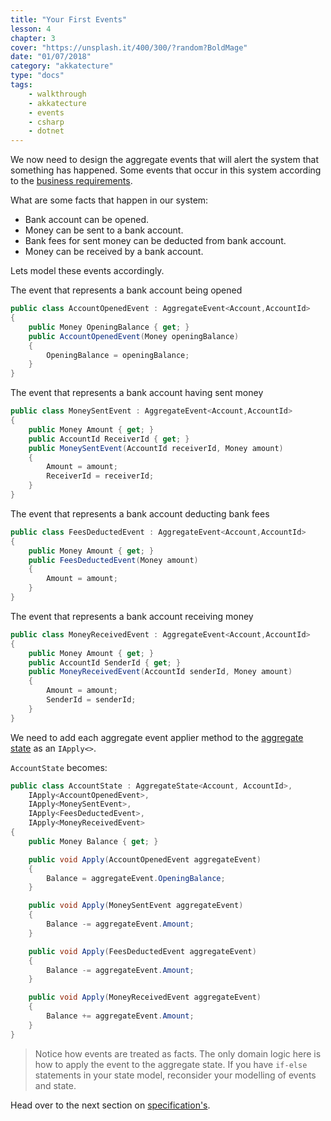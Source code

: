 ```yaml
---
title: "Your First Events"
lesson: 4
chapter: 3
cover: "https://unsplash.it/400/300/?random?BoldMage"
date: "01/07/2018"
category: "akkatecture"
type: "docs"
tags:
    - walkthrough
    - akkatecture
    - events
    - csharp
    - dotnet
---
```

We now need to design the aggregate events that will alert the system that something has happened. Some events that occur in this system according to the [business requirements](/docs/walkthrough-introduction#business-requirements).

What are some facts that happen in our system:
* Bank account can be opened.
* Money can be sent to a bank account.
* Bank fees for sent money can be deducted from bank account.
* Money can be received by a bank account.

Lets model these events accordingly.

The event that represents a bank account being opened
```csharp
public class AccountOpenedEvent : AggregateEvent<Account,AccountId> 
{
    public Money OpeningBalance { get; }
    public AccountOpenedEvent(Money openingBalance)
    {
        OpeningBalance = openingBalance;
    }
}

```

The event that represents a bank account having sent money
```csharp
public class MoneySentEvent : AggregateEvent<Account,AccountId> 
{
    public Money Amount { get; }
    public AccountId ReceiverId { get; }
    public MoneySentEvent(AccountId receiverId, Money amount)
    {
        Amount = amount;
        ReceiverId = receiverId;
    }
}

```

The event that represents a bank account deducting bank fees
```csharp
public class FeesDeductedEvent : AggregateEvent<Account,AccountId> 
{
    public Money Amount { get; }
    public FeesDeductedEvent(Money amount)
    {
        Amount = amount;
    }
}
```

The event that represents a bank account receiving money
```csharp
public class MoneyReceivedEvent : AggregateEvent<Account,AccountId> 
{
    public Money Amount { get; }
    public AccountId SenderId { get; }
    public MoneyReceivedEvent(AccountId senderId, Money amount)
    {
        Amount = amount;
        SenderId = senderId;
    }
}

```

We need to add each aggregate event applier method to the [aggregate state](/docs/your-first-aggregate#the-account-aggregate) as an `IApply<>`.

`AccountState` becomes:

```csharp
public class AccountState : AggregateState<Account, AccountId>,
    IApply<AccountOpenedEvent>,
    IApply<MoneySentEvent>,
    IApply<FeesDeductedEvent>,
    IApply<MoneyReceivedEvent>
{
    public Money Balance { get; }

    public void Apply(AccountOpenedEvent aggregateEvent) 
    {
        Balance = aggregateEvent.OpeningBalance;
    }

    public void Apply(MoneySentEvent aggregateEvent) 
    {
        Balance -= aggregateEvent.Amount;
    }

    public void Apply(FeesDeductedEvent aggregateEvent) 
    {
        Balance -= aggregateEvent.Amount;
    }

    public void Apply(MoneyReceivedEvent aggregateEvent) 
    {
        Balance += aggregateEvent.Amount;
    }
}
```

> Notice how events are treated as facts. The only domain logic here is how to apply the event to the aggregate state. If you have `if-else` statements in your state model, reconsider your modelling of events and state. 

Head over to the next section on [specification's](/docs/your-first-specifications).
